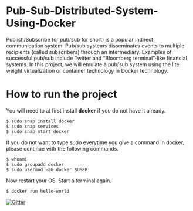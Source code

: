 # Pub-Sub-Distributed-System-Using-Docker
Publish/Subscribe (or pub/sub for short) is a popular indirect communication system. Pub/sub systems disseminates events to multiple recipients (called subscribers) through an intermediary. Examples of successful pub/sub include Twitter and “Bloomberg terminal”-like financial systems. In this project, we will emulate a pub/sub system using the lite weight virtualization or container technology in Docker technology.

# How to run the project
You will need to at first install **docker** if you do not have it already.

```
$ sudo snap install docker
$ sudo snap services
$ sudo snap start docker
```
If you do not want to type sudo everytime you give a command in docker, please continue with the following commands.

```
$ whoami
$ sudo groupadd docker
$ sudo usermod -aG docker $USER
```
Now restart your OS. Start a terminal again.

```
$ docker run hello-world
```

[![Gitter](https://badges.gitter.im/Join%20Chat.svg)](https://gitter.im/Pub-Sub-Distributed-System-Using-Docker/Lobby?source=orgpage?utm_source=badge&utm_medium=badge&utm_campaign=pr-badge&utm_content=badge)
